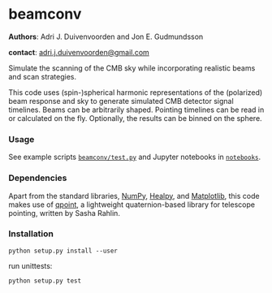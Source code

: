 # beamconv

**Authors**: Adri J. Duivenvoorden and Jon E. Gudmundsson

**contact**: adri.j.duivenvoorden@gmail.com

Simulate the scanning of the CMB sky while incorporating realistic beams and
scan strategies.

This code uses (spin-)spherical harmonic representations of the (polarized) beam response
and sky to generate simulated CMB detector signal timelines. Beams can be arbitrarily shaped.
Pointing timelines can be read in or calculated on the fly. Optionally, the results can be
binned on the sphere.

### Usage

See example scripts [`beamconv/test.py`](../../tree/master/beamconv/test.py) and Jupyter notebooks in [`notebooks`](../../tree/master/notebooks).

### Dependencies
Apart from the standard libraries, [NumPy](https://github.com/numpy/numpy), [Healpy](https://github.com/healpy/healpy), and [Matplotlib](https://github.com/matplotlib/matplotlib), this code makes use of [qpoint](https://github.com/arahlin/qpoint), a lightweight quaternion-based library for telescope pointing, written by Sasha Rahlin.

### Installation

```
python setup.py install --user
```
run unittests:

```
python setup.py test
```






